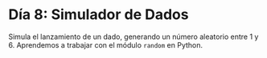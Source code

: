 # Día 8: Simulador de Dados

Simula el lanzamiento de un dado, generando un número aleatorio entre 1 y 6. Aprendemos a trabajar con el módulo `random` en Python.
